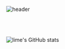 ![header](https://capsule-render.vercel.app/api?type=transparent&color=auto&text=Juhyorim's%20Github&fontColor=d6ace6)
<br><br><br><br>


![lime's GitHub stats](https://github-readme-stats.vercel.app/api?username=Juhyorim&show_icons=true&theme=material-palenight)
